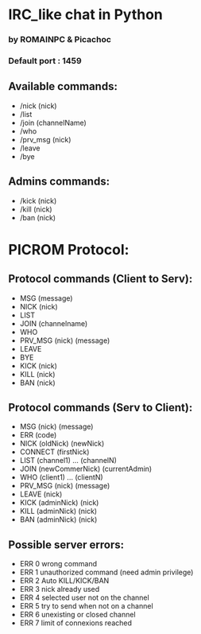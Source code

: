 # IRC_like chat in Python

### by ROMAINPC & Picachoc

### Default port : 1459


## Available commands:

- /nick (nick)
- /list
- /join (channelName)
- /who
- /prv_msg (nick)
- /leave
- /bye

## Admins commands:
- /kick (nick)
- /kill (nick)
- /ban (nick)

# PICROM Protocol:
## Protocol commands (Client to Serv):
- MSG (message)
- NICK (nick)
- LIST
- JOIN (channelname)
- WHO
- PRV_MSG (nick) (message)
- LEAVE
- BYE
- KICK (nick)
- KILL (nick)
- BAN (nick)

## Protocol commands (Serv to Client):
- MSG (nick) (message)
- ERR (code)
- NICK (oldNick) (newNick)
- CONNECT (firstNick)
- LIST (channel1) ... (channelN)
- JOIN (newCommerNick) (currentAdmin)
- WHO (client1) ... (clientN)
- PRV_MSG (nick) (message)
- LEAVE (nick)
- KICK (adminNick) (nick)
- KILL (adminNick) (nick)
- BAN (adminNick) (nick)

## Possible server errors:
- ERR 0  wrong command
- ERR 1  unauthorized command (need admin privilege)
- ERR 2  Auto KILL/KICK/BAN
- ERR 3  nick already used
- ERR 4  selected user not on the channel
- ERR 5  try to send when not on a channel
- ERR 6  unexisting or closed channel
- ERR 7 limit of connexions reached
